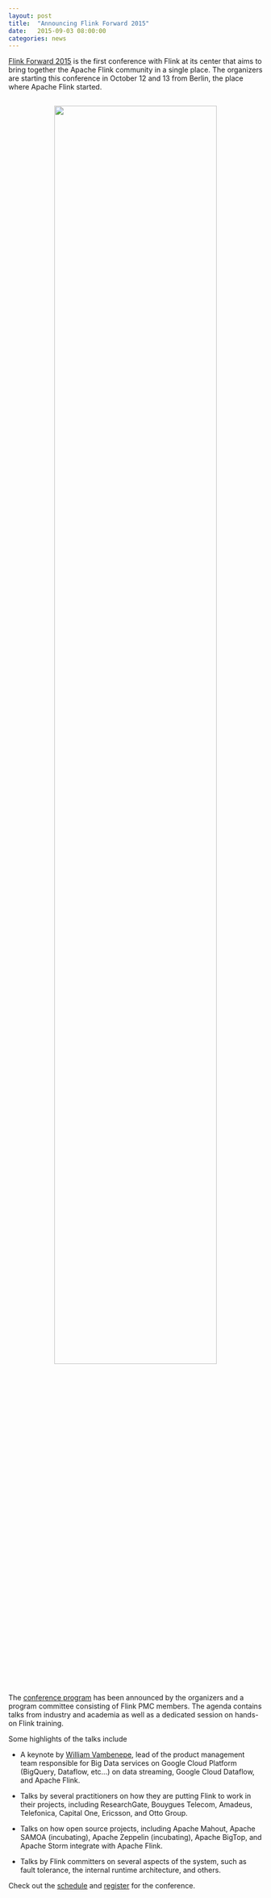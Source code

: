 ```yaml
---
layout: post
title:  "Announcing Flink Forward 2015"
date:   2015-09-03 08:00:00
categories: news
---
```


[Flink Forward 2015](http://flink-forward.org/) is the first
conference with Flink at its center that aims to bring together the
Apache Flink community in a single place. The organizers are starting
this conference in October 12 and 13 from Berlin, the place where
Apache Flink started.

<center>
<img src="{{ site.baseurl }}/img/blog/flink-forward-banner.png" style="width:80%;margin:15px">
</center>

The [conference program](http://flink-forward.org/?post_type=day) has
been announced by the organizers and a program committee consisting of
Flink PMC members. The agenda contains talks from industry and
academia as well as a dedicated session on hands-on Flink training.

Some highlights of the talks include

- A keynote by [William
  Vambenepe](http://flink-forward.org/?speaker=william-vambenepe),
  lead of the product management team responsible for Big Data
  services on Google Cloud Platform (BigQuery, Dataflow, etc...) on
  data streaming, Google Cloud Dataflow, and Apache Flink.

- Talks by several practitioners on how they are putting Flink to work
  in their projects, including ResearchGate, Bouygues Telecom,
  Amadeus, Telefonica, Capital One, Ericsson, and Otto Group.

- Talks on how open source projects, including Apache Mahout, Apache
  SAMOA (incubating), Apache Zeppelin (incubating), Apache BigTop, and
  Apache Storm integrate with Apache Flink.

- Talks by Flink committers on several aspects of the system, such as
  fault tolerance, the internal runtime architecture, and others.

Check out the [schedule](http://flink-forward.org/?post_type=day) and
[register](http://flink-forward.org/?page_id=96) for the
conference.

